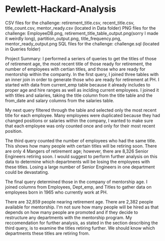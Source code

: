 # Pewlett-Hackard-Analysis
CSV files for the challenge: retirement_title.csv, recent_title.csv, title_count.csv, mentor_ready.csv (located in Data folder)
PNG files for the challenge: EmployeeDB.png, retirement_title_table_output.png(sorry I made it weirdly long), partition_output.png, title_frequency.png, mentor_ready_output.png
SQL files for the challenge: challenge.sql (located in Queries folder)

Project Summary:
I performed a seriers of queries to get the titles of those of retirement age, the most recent title of those ready for retirement, the number of employees with certian titles, and those who are ready for mentorship within the companty. 
In the first query, I joined three tables with an inner join in order to generate those who are ready for retirement at PH. I started with data from current_emp table because it already includes to proper age and hire ranges as well as inclding current employees. I joined it with titles and salaries, taking the title column from the title table and the from_date and salary columns from the salaries table. 

My next query filtered through the table and selected only the most recent title for each employee. Many employees were duplicated because they had changed positions or salaries within the company, I wanted to make sure that each employee was only counted once and only for their most recent position. 

The third query counted the number of employees who had the same title. This shows how many people with certain titles will be retiring soon. There are only 4 Mangers of retirement age; however, there are 8,326 Senior Engineers retiring soon. I would suggest to perform further analysis on this data to determine which departments will be losing the employees with these titles. Losing a large number of Senior Engineers in one department could be devastating. 

The final query determined those in the company of mentorship age. I joined columns from Employees, Dept_emp, and Titles to gather data on employees born in 1965 who currently work at PH. 

There are 32,859 people nearing retirement age.
There are 2,382 people available for mentorship. 
I'm not sure how many people will be hired as that depends on how many people are promoted and if they decide to restructure any departments with the mentorship program. 
My reccomendation for further analysis, as stated in the section describing the third query, is to examine the titles retiring further. We should know which departments these titles are retiring from. 

